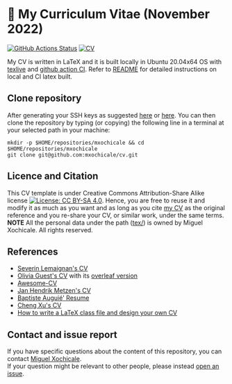# :scroll: My Curriculum Vitae (November 2022)
[![GitHub Actions Status](https://github.com/mxochicale/cv/workflows/Built-TeX-CV/badge.svg)](https://github.com/mxochicale/cv/actions) [![CV](https://img.shields.io/badge/read_my-CV-blue.svg)](https://github.com/mxochicale/cv/blob/generated-pdfs/cv-two-pages.pdf)

My CV is written in LaTeX and it is built locally in Ubuntu 20.04x64 OS with [texlive](https://github.com/mxochicale/latex/tree/master/installation) and [github action CI](https://github.com/free-cortex/framework/tree/main/workflow). 
Refer to [README](tex/README.md) for detailed instructions on local and CI latex built. 

## Clone repository
After generating your SSH keys as suggested [here](https://docs.github.com/en/github/authenticating-to-github/generating-a-new-ssh-key-and-adding-it-to-the-ssh-agent) or [here](https://github.com/mxochicale/tools/blob/main/github/SSH.md).
You can then clone the repository by typing (or copying) the following line in a terminal at your selected path in your machine:
```
mkdir -p $HOME/repositories/mxochicale && cd $HOME/repositories/mxochicale
git clone git@github.com:mxochicale/cv.git
``` 

## Licence and Citation 
This CV template is under Creative Commons Attribution-Share Alike license [![License: CC BY-SA 4.0](https://licensebuttons.net/l/by-sa/4.0/80x15.png)](https://creativecommons.org/licenses/by-sa/4.0/). 
Hence, you are free to reuse it and modify it as much as you want and as long as you cite [my CV](https://github.com/mxochicale/cv) as the original reference and you re-share your CV, or similar work, under the same terms.
**NOTE** All the personal data under the path ([tex/](tex/)) is owned by Miguel Xochicale. All rights reserved.

## References
* [Severin Lemaignan's CV](https://github.com/severin-lemaignan/cv)  
* [Olivia Guest's CV](https://github.com/oliviaguest/cv) with its [overleaf version](https://v2.overleaf.com/read/zfwnyxkkdzxr)
* [Awesome-CV](https://github.com/posquit0/Awesome-CV) 
* [Jan Hendrik Metzen's CV](https://github.com/jmetzen/jmetzen.github.com/tree/master/)
* [Baptiste Auguié' Resume](http://baptiste.github.io/resume/)
* [Cheng Xu's CV](https://github.com/xu-cheng/cv)
* [How to write a LaTeX class file and design your own CV](https://www.overleaf.com/learn/latex/How_to_write_a_LaTeX_class_file_and_design_your_own_CV_(Part_1))

## Contact and issue report
If you have specific questions about the content of this repository, you can contact [Miguel Xochicale](mailto:m.xochicale@ucl.ac.uk?subject="[cv]").    
If your question might be relevant to other people, please instead [open an issue](https://github.com/mxochicale/cv/issues).